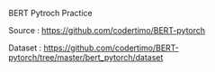BERT Pytroch Practice

Source : https://github.com/codertimo/BERT-pytorch

Dataset : https://github.com/codertimo/BERT-pytorch/tree/master/bert_pytorch/dataset
